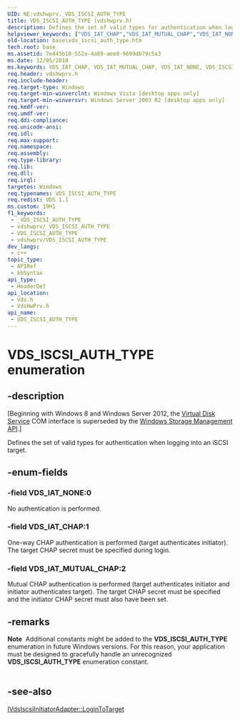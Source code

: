 ```yaml
---
UID: NE:vdshwprv._VDS_ISCSI_AUTH_TYPE
title: VDS_ISCSI_AUTH_TYPE (vdshwprv.h)
description: Defines the set of valid types for authentication when logging into an iSCSI target.
helpviewer_keywords: ["VDS_IAT_CHAP","VDS_IAT_MUTUAL_CHAP","VDS_IAT_NONE","VDS_ISCSI_AUTH_TYPE","VDS_ISCSI_AUTH_TYPE enumeration [VDS]","base.vds_iscsi_auth_type","vds/VDS_IAT_CHAP","vds/VDS_IAT_MUTUAL_CHAP","vds/VDS_IAT_NONE","vds/VDS_ISCSI_AUTH_TYPE","vdshwprv/VDS_IAT_CHAP","vdshwprv/VDS_IAT_MUTUAL_CHAP","vdshwprv/VDS_IAT_NONE","vdshwprv/VDS_ISCSI_AUTH_TYPE"]
old-location: base\vds_iscsi_auth_type.htm
tech.root: base
ms.assetid: 7e445b10-552a-4a89-aee8-9699db79c5a3
ms.date: 12/05/2018
ms.keywords: VDS_IAT_CHAP, VDS_IAT_MUTUAL_CHAP, VDS_IAT_NONE, VDS_ISCSI_AUTH_TYPE, VDS_ISCSI_AUTH_TYPE enumeration [VDS], base.vds_iscsi_auth_type, vds/VDS_IAT_CHAP, vds/VDS_IAT_MUTUAL_CHAP, vds/VDS_IAT_NONE, vds/VDS_ISCSI_AUTH_TYPE, vdshwprv/VDS_IAT_CHAP, vdshwprv/VDS_IAT_MUTUAL_CHAP, vdshwprv/VDS_IAT_NONE, vdshwprv/VDS_ISCSI_AUTH_TYPE
req.header: vdshwprv.h
req.include-header: 
req.target-type: Windows
req.target-min-winverclnt: Windows Vista [desktop apps only]
req.target-min-winversvr: Windows Server 2003 R2 [desktop apps only]
req.kmdf-ver: 
req.umdf-ver: 
req.ddi-compliance: 
req.unicode-ansi: 
req.idl: 
req.max-support: 
req.namespace: 
req.assembly: 
req.type-library: 
req.lib: 
req.dll: 
req.irql: 
targetos: Windows
req.typenames: VDS_ISCSI_AUTH_TYPE
req.redist: VDS 1.1
ms.custom: 19H1
f1_keywords:
 - _VDS_ISCSI_AUTH_TYPE
 - vdshwprv/_VDS_ISCSI_AUTH_TYPE
 - VDS_ISCSI_AUTH_TYPE
 - vdshwprv/VDS_ISCSI_AUTH_TYPE
dev_langs:
 - c++
topic_type:
 - APIRef
 - kbSyntax
api_type:
 - HeaderDef
api_location:
 - Vds.h
 - VdsHwPrv.h
api_name:
 - VDS_ISCSI_AUTH_TYPE
---
```


# VDS_ISCSI_AUTH_TYPE enumeration


## -description

<p class="CCE_Message">[Beginning with Windows 8 and Windows Server 2012, the <a href="/windows/desktop/VDS/virtual-disk-service-portal">Virtual Disk Service</a> COM interface is superseded by the <a href="/previous-versions/windows/desktop/stormgmt/windows-storage-management-api-portal">Windows Storage Management API</a>.]

Defines the set of valid types for authentication when logging into an iSCSI target.

## -enum-fields

### -field VDS_IAT_NONE:0

No authentication is performed.

### -field VDS_IAT_CHAP:1

One-way CHAP authentication is performed (target authenticates initiator). The target CHAP secret must be 
     specified during login.

### -field VDS_IAT_MUTUAL_CHAP:2

Mutual CHAP authentication is performed (target authenticates initiator and initiator authenticates 
     target). The target CHAP secret must be specified and the initiator CHAP secret must also have been set.

## -remarks

<div class="alert"><b>Note</b>  Additional constants might be added to the <b>VDS_ISCSI_AUTH_TYPE</b> enumeration in future Windows versions. For this reason, your application must be designed to gracefully handle an unrecognized <b>VDS_ISCSI_AUTH_TYPE</b> enumeration constant.</div>
<div> </div>

## -see-also

<a href="/windows/desktop/api/vds/nf-vds-ivdsiscsiinitiatoradapter-logintotarget">IVdsIscsiInitiatorAdapter::LoginToTarget</a>
